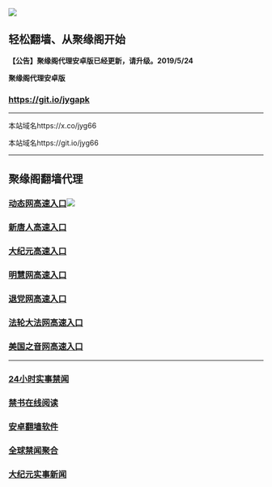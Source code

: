 ![](https://raw.githubusercontent.com/hao369/a/master/j.jpg)



## 轻松翻墙、从聚缘阁开始



**【公告】聚缘阁代理安卓版已经更新，请升级。2019/5/24**

 
**聚缘阁代理安卓版**
### https://git.io/jygapk  

***

本站域名https://x.co/jyg66 

本站域名https://git.io/jyg66



***




## 聚缘阁翻墙代理 


### [动态网高速入口](http://w3egsa3.sb.sellusedlaptopz.com/eerw/505)![](https://raw.githubusercontent.com/hao369/a/master/jygdl.gif)



### [新唐人高速入口](http://w6954.sb.sellusedlaptopz.com/eerw/5)

### [大纪元高速入口](http://w6954.sb.sellusedlaptopz.com/eerw/7)

### [明慧网高速入口](http://w6954.sb.sellusedlaptopz.com/eerw/3)

### [退党网高速入口](http://w6954.sb.sellusedlaptopz.com/eerw/8)

### [法轮大法网高速入口](http://w6954.sb.sellusedlaptopz.com/eerw/15)

### [美国之音网高速入口](http://w6954.sb.sellusedlaptopz.com/eerw/18)






***






### [24小时实事禁闻](https://git.io/fj3Go)

### [禁书在线阅读](https://github.com/txyzum203/djy/blob/master/gb/9p.md?flntdtv#1)


### [安卓翻墙软件](https://git.io/afq)

### [全球禁闻聚合](https://github.com/gfw-breaker/banned-news1/blob/master/README.md)

### [大纪元实事新闻](https://git.io/fjmgE)







